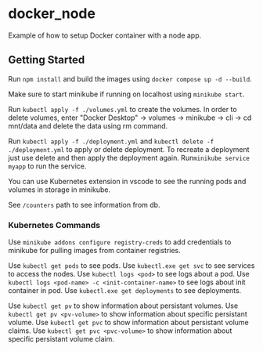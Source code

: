 # docker_node


Example of how to setup Docker container with a node app.

## Getting Started

Run ```npm install``` and build the images using ```docker compose up -d --build```.

Make sure to start minikube if running on localhost using ```minikube start```.

Run ```kubectl apply -f ./volumes.yml``` to create the volumes.
In order to delete volumes, enter "Docker Desktop" -> volumes -> minikube -> cli -> cd mnt/data and delete the data using rm command.

Run ```kubectl apply -f ./deployment.yml``` and ```kubectl delete -f ./deployment.yml``` to apply or delete deployment.
To recreate a deployment just use delete and then apply the deployment again.
Run```minikube service myapp``` to run the service.

You can use Kubernetes extension in vscode to see the running pods and volumes in storage in minikube.

See ```/counters``` path to see information from db.

### Kubernetes Commands

Use ```minikube addons configure registry-creds``` to add credentials to minikube for pulling images from container registries.

Use ```kubectl get pods``` to see pods.
Use ```kubectl.exe get svc``` to see services to access the nodes.
Use ```kubectl logs <pod>``` to see logs about a pod.
Use ```kubectl logs <pod-name> -c <init-container-name>``` to see logs about init container in pod.
Use ```kubectl.exe get deployments``` to see deployments.

Use ```kubectl get pv``` to show information about persistant volumes.
Use ```kubectl get pv <pv-volume>``` to show information about specific persistant volume.
Use ```kubectl get pvc``` to show information about persistant volume claims.
Use ```kubectl get pvc <pvc-volume>``` to show information about specific persistant volume claim.